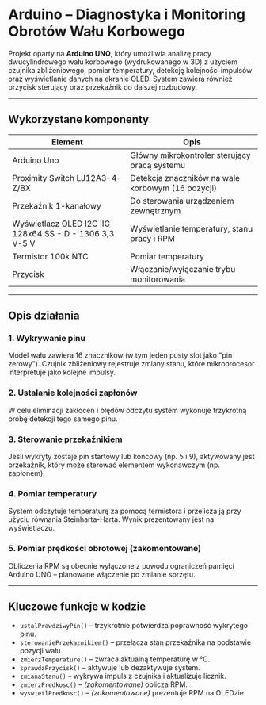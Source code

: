 # Arduino – Diagnostyka i Monitoring Obrotów Wału Korbowego

Projekt oparty na **Arduino UNO**, który umożliwia analizę pracy dwucylindrowego wału korbowego (wydrukowanego w 3D) z użyciem czujnika zbliżeniowego, pomiar temperatury, detekcję kolejności impulsów oraz wyświetlanie danych na ekranie OLED. System zawiera również przycisk sterujący oraz przekaźnik do dalszej rozbudowy.

---

## Wykorzystane komponenty

| Element                     | Opis                                                  |
|----------------------------|--------------------------------------------------------|
| Arduino Uno                | Główny mikrokontroler sterujący pracą systemu         |
| Proximity Switch LJ12A3-4-Z/BX | Detekcja znaczników na wale korbowym (16 pozycji) |
| Przekaźnik 1-kanałowy      | Do sterowania urządzeniem zewnętrznym                 |
| Wyświetlacz OLED I2C IIC 128x64 SS - D - 1306 3,3 V-5 V | Wyświetlanie temperatury, stanu pracy i RPM           |
| Termistor 100k NTC         | Pomiar temperatury                                    |
| Przycisk                   | Włączanie/wyłączanie trybu monitorowania              |

---

## Opis działania

### 1. Wykrywanie pinu
Model wału zawiera 16 znaczników (w tym jeden pusty slot jako "pin zerowy"). Czujnik zbliżeniowy rejestruje zmiany stanu, które mikroprocesor interpretuje jako kolejne impulsy.

### 2. Ustalanie kolejności zapłonów
W celu eliminacji zakłóceń i błędów odczytu system wykonuje trzykrotną próbę detekcji tego samego pinu.

### 3. Sterowanie przekaźnikiem
Jeśli wykryty zostaje pin startowy lub końcowy (np. 5 i 9), aktywowany jest przekaźnik, który może sterować elementem wykonawczym (np. zapłonem).

### 4. Pomiar temperatury
System odczytuje temperaturę za pomocą termistora i przelicza ją przy użyciu równania Steinharta-Harta. Wynik prezentowany jest na wyświetlaczu.

### 5. Pomiar prędkości obrotowej (zakomentowane)
Obliczenia RPM są obecnie wyłączone z powodu ograniczeń pamięci Arduino UNO – planowane włączenie po zmianie sprzętu.

---

## Kluczowe funkcje w kodzie

- `ustalPrawdziwyPin()` – trzykrotnie potwierdza poprawność wykrytego pinu.
- `sterowaniePrzekaznikiem()` – przełącza stan przekaźnika na podstawie pozycji wału.
- `zmierzTemperature()` – zwraca aktualną temperaturę w °C.
- `sprawdzPrzycisk()` – aktywuje lub dezaktywuje system.
- `zmianaStanu()` – wykrywa impuls z czujnika i aktualizuje licznik.
- `zmierzPredkosc()` – _(zakomentowane)_ oblicza RPM.
- `wyswietlPredkosc()` – _(zakomentowane)_ prezentuje RPM na OLEDzie.

